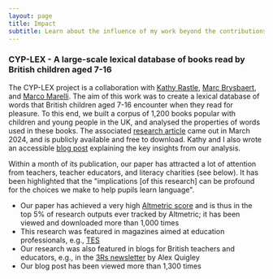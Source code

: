 ```yaml
---
layout: page
title: Impact
subtitle: Learn about the influence of my work beyond the contributions to academic research
---
```


### CYP-LEX - A large-scale lexical database of books read by British children aged 7-16

The CYP-LEX project is a collaboration with [Kathy Rastle](https://pure.royalholloway.ac.uk/en/persons/kathy-rastle), [Marc Brysbaert](https://research.ugent.be/web/person/marc-brysbaert-0/en), and [Marco Marelli](https://www.marcomarelli.net/). The aim of this work was to create a lexical database of words that British children aged 7-16 encounter when they read for pleasure. To this end, we built a corpus of 1,200 books popular with children and young people in the UK, and analysed the properties of words used in these books.
The associated [research article](https://journals.sagepub.com/doi/10.1177/17470218241229694) came out in March 2024, and is publicly available and free to download.
Kathy and I also wrote an accessible [blog post](https://www.rastlelab.com/post/what-words-do-children-encounter-when-they-read-for-pleasure) explaining the key insights from our analysis.

Within a month of its publication, our paper has attracted a lot of attention from teachers, teacher educators, and literacy charities (see below). It has been highlighted that the "implications [of this research] can be profound for the choices we make to help pupils learn language".

* Our paper has achieved a very high [Altmetric score](https://www.altmetric.com/) and is thus in the top 5% of research outputs ever tracked by Altmetric; it has been viewed and downloaded more than 1,000 times
* This research was featured in magazines aimed at education professionals, e.g., [TES](https://www.tes.com/magazine/teaching-learning/general/pupil-literacy-battle-books-vs-videos-winner)
* Our research was also featured in blogs for British teachers and educators, e.g., in the [3Rs newsletter](https://alexquigley.substack.com/p/the-3rs-reading-writing-and-research-fbf) by Alex Quigley
* Our blog post has been viewed more than 1,300 times
